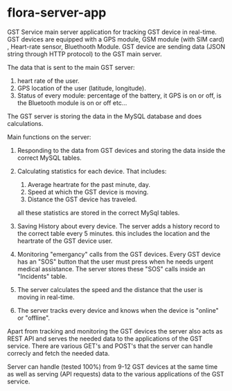 # flora-server-app
GST Service main server application for tracking GST device in real-time.
GST devices are equipped with a GPS module, GSM module (with SIM card) , Heart-rate sensor, Bluethooth Module.
GST device are sending data (JSON string through HTTP protocol) to the GST main server.

The data that is sent to the main GST server:
1) heart rate of the user.
2) GPS location of the user (latitude, longitude).
3) Status of every module: percentage of the battery, it GPS is on or off, is the Bluetooth module is on or off etc...



The GST server is storing the data in the MySQL database and does calculations.

Main functions on the server:
1) Responding to the data from GST devices and storing the data inside the correct MySQL tables.
2) Calculating statistics for each device. That includes:
    1) Average heartrate for the past minute, day.
    2) Speed at which the GST device is moving.
    3) Distance the GST device has traveled.
    
    all these statistics are stored in the correct MySql tables.

4) Saving History about every device. The server adds a history record to the correct table every 5 minutes.
this includes the location and the heartrate of the GST device user.

5) Monitoring "emergancy" calls from the GST devices. Every GST device has an "SOS" button that the user must press when he needs urgent medical assistance.
The server stores these "SOS" calls inside an "Incidents" table.

6) The server calculates the speed and the distance that the user is moving in real-time.
7) The server tracks every device and knows when the device is "online" or "offline".

Apart from tracking and monitoring the GST devices the server also acts as REST API and serves the needed data to the applications of the GST service.
There are various GET's and POST's that the server can handle correcly and fetch the needed data.

Server can handle (tested 100%) from 9-12 GST devices at the same time as well as serving (API requests) data to the various applications of the GST service.

